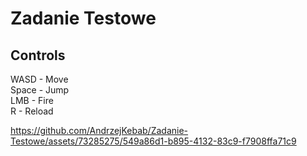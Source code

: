 # Zadanie Testowe

## Controls
WASD - Move <br>
Space - Jump <br>
LMB - Fire <br>
R - Reload <br>

https://github.com/AndrzejKebab/Zadanie-Testowe/assets/73285275/549a86d1-b895-4132-83c9-f7908ffa71c9
